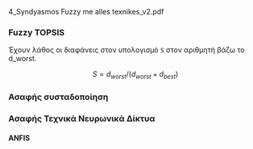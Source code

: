 4_Syndyasmos Fuzzy me alles texnikes_v2.pdf

### Fuzzy TOPSIS

Έχουν λάθος οι διαφάνεις στον υπολογισμό `S` στον αριθμητή βάζω το d_worst.

$$
S = d_{worst} / (d_{worst} + d_{best})
$$

### Ασαφής συσταδοποίηση

### Ασαφής Τεχνικά Νευρωνικά Δίκτυα

#### ANFIS